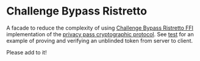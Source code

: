 # Challenge Bypass Ristretto

A facade to reduce the complexity of using [Challenge Bypass Ristretto FFI](https://github.com/huhisoft/challenge-bypass-ristretto-ffi) implementation of the [privacy pass cryptographic protocol](https://www.petsymposium.org/2018/files/papers/issue3/popets-2018-0026.pdf). See [test](challenge_bypass_ristretto_test.cc) for an example of proving and verifying an unblinded token from server to client.

Please add to it!
